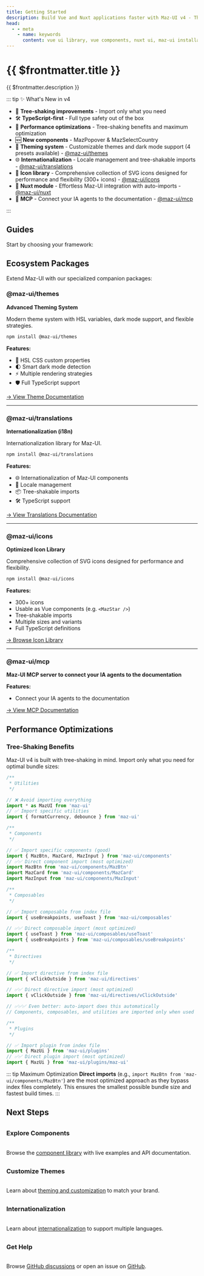 ```yaml
---
title: Getting Started
description: Build Vue and Nuxt applications faster with Maz-UI v4 - The modern, modular component library
head:
  - - meta
    - name: keywords
      content: vue ui library, vue components, nuxt ui, maz-ui installation, vue 3 components
---
```


# {{ $frontmatter.title }}

{{ $frontmatter.description }}

::: tip ✨ What's New in v4

- 🌱 **Tree-shaking improvements** - Import only what you need
- 🛠️ **TypeScript-first** - Full type safety out of the box
- 🚀 **Performance optimizations** - Tree-shaking benefits and maximum optimization
- 🆕 **New components** - MazPopover & MazSelectCountry
- 🎨 **Theming system** - Customizable themes and dark mode support (4 presets available) - [@maz-ui/themes](./themes.md)
- 🌐 **Internationalization** - Locale management and tree-shakable imports - [@maz-ui/translations](./translations.md)
- 🎨 **Icon library** - Comprehensive collection of SVG icons designed for performance and flexibility (300+ icons) - [@maz-ui/icons](./icons.md)
- 🧰 **Nuxt module** - Effortless Maz-UI integration with auto-imports - [@maz-ui/nuxt](./nuxt.md)
- 🤖 **MCP** - Connect your IA agents to the documentation - [@maz-ui/mcp](./mcp.md)

:::

## Guides

Start by choosing your framework:

<div class="maz-flex maz-gap-4 maz-w-full maz-flex-col tab-m:maz-flex-row vp-raw">
  <MazCard
    href="/guide/vue"
    class="maz-flex-1"
    :gallery="{
      images: ['https://positivethinking.tech/wp-content/uploads/2021/01/Logo-Vuejs.png'],
      height: 200,
      width: '100%',
    }"
  >
    <template #content-title>
      <h3>
        Vue Users Guide
      </h3>
    </template>
    <template #footer>
      <MazBtn color="contrast" href="/guide/vue">
        Go to Vue guide
      </MazBtn>
    </template>
  </MazCard>
  <MazCard
    href="/guide/nuxt"
    class="maz-flex-1"
    content-title="Nuxt Users Guide"
    :gallery="{
      images: ['https://seeklogo.com/images/N/nuxt-2023-logo-7D939E3251-seeklogo.com.png'],
      height: 200,
      width: '100%',
    }"
  >
    <template #content-title>
      <h3>
        Nuxt Users Guide
      </h3>
    </template>
    <template #footer>
      <MazBtn color="contrast" href="/guide/nuxt">
        Go to Nuxt guide
      </MazBtn>
    </template>
  </MazCard>
</div>

## Ecosystem Packages

Extend Maz-UI with our specialized companion packages:

### @maz-ui/themes

**Advanced Theming System**

Modern theme system with HSL variables, dark mode support, and flexible strategies.

```bash
npm install @maz-ui/themes
```

**Features:**

- 🎨 HSL CSS custom properties
- 🌓 Smart dark mode detection
- ⚡ Multiple rendering strategies
- 🛡️ Full TypeScript support

[→ View Theme Documentation](./themes.md)

---

### @maz-ui/translations

**Internationalization (i18n)**

Internationalization library for Maz-UI.

```bash
npm install @maz-ui/translations
```

**Features:**

- 🌐 Internationalization of Maz-UI components
- 🔄 Locale management
- 📦 Tree-shakable imports
- 🛠️ TypeScript support

[→ View Translations Documentation](./translations.md)

---

### @maz-ui/icons

**Optimized Icon Library**

Comprehensive collection of SVG icons designed for performance and flexibility.

```bash
npm install @maz-ui/icons
```

**Features:**

- 300+ icons
- Usable as Vue components (e.g. `<MazStar />`)
- Tree-shakable imports
- Multiple sizes and variants
- Full TypeScript definitions

[→ Browse Icon Library](./icons.md)

---

### @maz-ui/mcp

**Maz-UI MCP server to connect your IA agents to the documentation**

**Features:**

- Connect your IA agents to the documentation

[→ View MCP Documentation](./mcp.md)

## Performance Optimizations

### Tree-Shaking Benefits

Maz-UI v4 is built with tree-shaking in mind. Import only what you need for optimal bundle sizes:

```typescript
/**
 * Utilities
 */

// ❌ Avoid importing everything
import * as MazUI from 'maz-ui'
// ✅ Import specific utilities
import { formatCurrency, debounce } from 'maz-ui'

/**
 * Components
 */

// ✅ Import specific components (good)
import { MazBtn, MazCard, MazInput } from 'maz-ui/components'
// ✅✅ Direct component import (most optimized)
import MazBtn from 'maz-ui/components/MazBtn'
import MazCard from 'maz-ui/components/MazCard'
import MazInput from 'maz-ui/components/MazInput'

/**
 * Composables
 */

// ✅ Import composable from index file
import { useBreakpoints, useToast } from 'maz-ui/composables'

// ✅✅ Direct composable import (most optimized)
import { useToast } from 'maz-ui/composables/useToast'
import { useBreakpoints } from 'maz-ui/composables/useBreakpoints'

/**
 * Directives
 */

// ✅ Import directive from index file
import { vClickOutside } from 'maz-ui/directives'

// ✅✅ Direct directive import (most optimized)
import { vClickOutside } from 'maz-ui/directives/vClickOutside'

// ✅✅✅ Even better: auto-import does this automatically
// Components, composables, and utilities are imported only when used

/**
 * Plugins
 */

// ✅ Import plugin from index file
import { MazUi } from 'maz-ui/plugins'
// ✅✅ Direct plugin import (most optimized)
import { MazUi } from 'maz-ui/plugins/maz-ui'
```

::: tip Maximum Optimization
**Direct imports** (e.g., `import MazBtn from 'maz-ui/components/MazBtn'`) are the most optimized approach as they bypass index files completely. This ensures the smallest possible bundle size and fastest build times.
:::

## Next Steps

<div class="next-steps">

### Explore Components

Browse the [component library](./../components/maz-btn.md) with live examples and API documentation.

### Customize Themes

Learn about [theming and customization](./themes.md) to match your brand.

### Internationalization

Learn about [internationalization](./translations.md) to support multiple languages.

### Get Help

Browse [GitHub discussions](https://github.com/LouisMazel/maz-ui/discussions) or open an issue on [GitHub](https://github.com/LouisMazel/maz-ui/issues).

</div>

<style scoped>
.hero-section {
  @apply maz-rounded maz-p-8 maz-my-12 maz-from-primary-400 maz-to-secondary-700 maz-bg-gradient-to-br;
}

.features-grid {
  display: grid;
  grid-template-columns: repeat(auto-fit, minmax(250px, 1fr));
  gap: 2rem;
  margin: 2rem 0;

  h3 {
    margin-top: 0;
  }
  ul {
    margin-top: 0;
  }
}

.next-steps {
  display: grid;
  grid-template-columns: repeat(auto-fit, minmax(250px, 1fr));
  gap: 1rem;
  margin: 2rem 0;

  h3 {
    margin-top: 0;
  }
  p {
    margin-top: 0;
  }
}

@media (max-width: 768px) {
  .hero-actions {
    flex-direction: column;
    align-items: center;
  }

  .hero-btn {
    width: 200px;
  }
}
</style>
